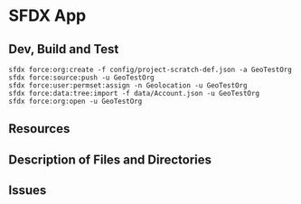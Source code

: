 # SFDX  App

## Dev, Build and Test

```
sfdx force:org:create -f config/project-scratch-def.json -a GeoTestOrg
sfdx force:source:push -u GeoTestOrg
sfdx force:user:permset:assign -n Geolocation -u GeoTestOrg
sfdx force:data:tree:import -f data/Account.json -u GeoTestOrg
sfdx force:org:open -u GeoTestOrg
```


## Resources


## Description of Files and Directories


## Issues


